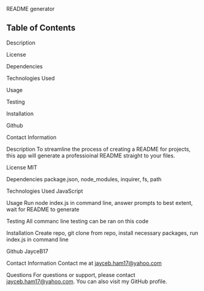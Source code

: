 README generator
## Table of Contents
Description

License

Dependencies

Technologies Used

Usage

Testing

Installation

Github

Contact Information

Description
To streamline the process of creating a README for projects, this app will generate a professioinal README straight to your files.

License
MIT

Dependencies
package.json, node_modules, inquirer, fs, path

Technologies Used
JavaScript

Usage
Run node index.js in command line, answer prompts to best extent, wait for README to generate

Testing
All commanc line testing can be ran on this code

Installation
Create repo, git clone from repo, install necessary packages, run index.js in command line

Github
JayceB17

Contact Information
Contact me at jayceb.ham17@yahoo.com

Questions
For questions or support, please contact jayceb.ham17@yahoo.com. You can also visit my GitHub profile.